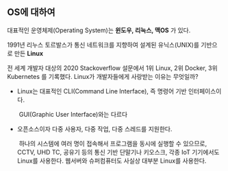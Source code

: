 ## OS에 대하여



대표적인 운영체제(Operating System)는 **윈도우, 리눅스, 맥OS** 가 있다.

1991년 리누스 토르발스가 통신 네트워크를 지향하여 설계된 유닉스(UNIX)를 기반으로 만든 **Linux**



전 세계 개발자 대상의 2020 Stackoverflow 설문에서 1위 Linux, 2위 Docker, 3위 Kubernetes 를 기록했다. Linux가 개발자들에게 사랑받는 이유는 무엇일까?



* Linux는 대표적인 CLI(Command Line Interface), 즉 명령어 기반 인터페이스이다.

  ​	GUI(Graphic User Interface)와는 다르다

* 오픈소스이자 다중 사용자, 다중 작업, 다중 스레드를 지원한다.

  ​	하나의 시스템에 여러 명이 접속해서 프로그램을 동시에 실행할 수 있으므로, CCTV, UHD TC, 공유기 등의 통신 기반 단말기나 키오스크, 각종 IoT 기기에서도 Linux를 사용한다. 웹서버와 슈퍼컴퓨터도 사실상 대부분 Linux를 사용한다.







































